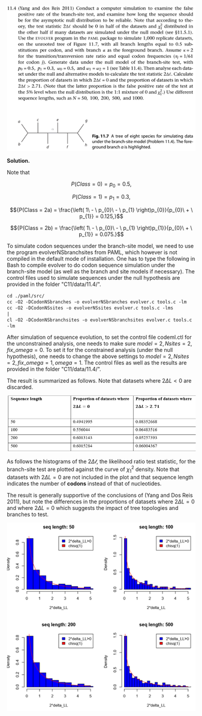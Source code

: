 <p>
<img src=img/11.4-P.png>
</p>

**Solution.**

Note that

$${P(Class = 0) = p_{0} = 0.5,}$$

$${P(Class = 1) = p_{1} = 0.3,}$$

$${P(Class = 2a) = \frac{\left( 1\  - \ p_{0}\  - \ p_{1} \right)p_{0}}{p_{0}\  + \ p_{1}} = 0.125,}$$

$${P(Class = 2b) = \frac{\left( 1\  - \ p_{0}\  - \ p_{1} \right)p_{1}}{p_{0}\  + \ p_{1}} = 0.075.}$$

To simulate codon sequences under the branch-site model, we need to use
the program evolverNSbranchsites from PAML, which however is not
compiled in the default mode of installation. One has to type the
following in Bash to compile evolver to do codon sequence simulation
under the branch-site model (as well as the branch and site models if
necessary). The control files used to simulate sequences under the null
hypothesis are provided in the folder "C11/data/11.4/".

```
cd ./paml/src/
cc -O2 -DCodonNSbranches -o evolverNSbranches evolver.c tools.c -lm
cc -O2 -DCodonNSsites -o evolverNSsites evolver.c tools.c -lms                                                                      |
cl -O2 -DCodonNSbranchsites -o evolverNSbranchsites evolver.c tools.c
-lm
```

After simulation of sequence evolution, to set the control file
codeml.ctl for the unconstrained analysis, one needs to make sure
$model = 2,Nsites = 2,fix\_ omega = 0.$ To set it for the constrained
analysis (under the null hypothesis), one needs to change the above
settings to $model = 2,Nsites = 2,fix\_ omega = 1,omega = 1.$ The
control files as well as the results are provided in the folder
"C11/data/11.4/".

The result is summarized as follows. Note that datasets where
$2\Delta L < 0$ are discarded.

<p>
  <img src=img/11.4-1.png>
</p>

As follows the histograms of the $2\Delta\mathcal{l}$, the likelihood
ratio test statistic, for the branch-site test are plotted against the
curve of $\chi_{1}^{2}$ density. Note that datasets with $2\Delta L = 0$
are not included in the plot and that sequence length indicates the
number of **codons** instead of that of nucleotides.

The result is generally supportive of the conclusions of (Yang and Dos
Reis 2011), but note the differences in the proportions of datasets
where $2\Delta L = 0$ and where $2\Delta L = 0$ which suggests the
impact of tree topologies and branches to test.

<p>
  <img src=img/11.4-2.png>
</p>
